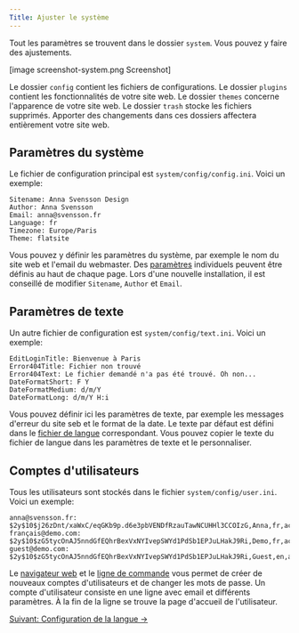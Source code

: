 ```yaml
---
Title: Ajuster le système
---
```

Tout les paramètres se trouvent dans le dossier `system`. Vous pouvez y faire des ajustements.

[image screenshot-system.png Screenshot]

Le dossier `config` contient les fichiers de configurations. Le dossier `plugins` contient les fonctionnalités de votre site web. Le dossier `themes` concerne l'apparence de votre site web. Le dossier `trash` stocke les fichiers supprimés. Apporter des changements dans ces dossiers affectera entièrement votre site web.

## Paramètres du système

Le fichier de configuration principal est `system/config/config.ini`. Voici un exemple:

    Sitename: Anna Svensson Design
    Author: Anna Svensson
    Email: anna@svensson.fr
    Language: fr
    Timezone: Europe/Paris
    Theme: flatsite

Vous pouvez y définir les paramètres du système, par exemple le nom du site web et l'email du webmaster. Des [paramètres](markdown-cheat-sheet#paramètres) individuels peuvent être définis au haut de chaque page. Lors d'une nouvelle installation, il est conseillé de modifier `Sitename`, `Author` et `Email`.

## Paramètres de texte

Un autre fichier de configuration est `system/config/text.ini`. Voici un exemple:

    EditLoginTitle: Bienvenue à Paris
    Error404Title: Fichier non trouvé
    Error404Text: Le fichier demandé n'a pas été trouvé. Oh non...
    DateFormatShort: F Y
    DateFormatMedium: d/m/Y
    DateFormatLong: d/m/Y H:i

Vous pouvez définir ici les paramètres de texte, par exemple les messages d'erreur du site seb et le format de la date. Le texte par défaut est défini dans le [fichier de langue](https://github.com/datenstrom/yellow-plugins/blob/master/language/language-fr.txt) correspondant. Vous pouvez copier le texte du fichier de langue dans les paramètres de texte et le personnaliser.

## Comptes d'utilisateurs

Tous les utilisateurs sont stockés dans le fichier `system/config/user.ini`. Voici un exemple:

    anna@svensson.fr: $2y$10$j26zDnt/xaWxC/eqGKb9p.d6e3pbVENDfRzauTawNCUHHl3CCOIzG,Anna,fr,active,21196d7e857d541849e4,946684800,0,none,/
    français@demo.com: $2y$10$zG5tycOnAJ5nndGfEQhrBexVxNYIvepSWYd1PdSb1EPJuLHakJ9Ri,Demo,fr,active,1c5a6e50c714112c7c25,946684800,0,none,/
    guest@demo.com: $2y$10$zG5tycOnAJ5nndGfEQhrBexVxNYIvepSWYd1PdSb1EPJuLHakJ9Ri,Guest,en,active,b3106b8b1732ee60f5b3,946684800,0,none,/tests/

Le [navigateur web](https://github.com/datenstrom/yellow-plugins/tree/master/edit) et le [ligne de commande](https://github.com/datenstrom/yellow-plugins/tree/master/command) vous permet de créer de nouveaux comptes d'utilisateurs et de changer les mots de passe. Un compte d'utilisateur consiste en une ligne avec email et différents paramètres. À la fin de la ligne se trouve la page d'accueil de l'utilisateur.

[Suivant: Configuration de la langue →](language-configuration)